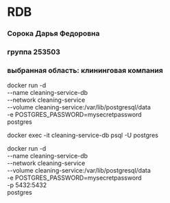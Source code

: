 # RDB
### Сорока Дарья Федоровна
### группа 253503
### выбранная область: клининговая компания

docker run -d \
  --name cleaning-service-db \
  --network cleaning-service \
  --volume cleaning-service:/var/lib/postgresql/data \
  -e POSTGRES_PASSWORD=mysecretpassword \
  postgres

docker exec -it cleaning-service-db psql -U postgres


docker run -d \
  --name cleaning-service-db \
  --network cleaning-service \
  --volume cleaning-service:/var/lib/postgresql/data \
  -e POSTGRES_PASSWORD=mysecretpassword \
  -p 5432:5432 \
  postgres



